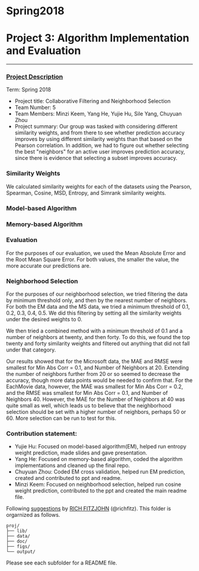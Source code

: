 # Spring2018


# Project 3: Algorithm Implementation and Evaluation

----


### [Project Description](doc/)

Term: Spring 2018

+ Project title: Collaborative Filtering and Neighborhood Selection
+ Team Number: 5
+ Team Members: Minzi Keem, Yang He, Yujie Hu, Sile Yang, Chuyuan Zhou
+ Project summary: Our group was tasked with considering different similarity weights, and from there to see whether prediction accuracy improves by using different similarity weights than that based on the Pearson correlation. In addition, we had to figure out whether selecting the best "neighbors" for an active user improves prediction accuracy, since there is evidence that selecting a subset improves accuracy.


### Similarity Weights
We calculated similarity weights for each of the datasets using the Pearson, Spearman, Cosine, MSD, Entropy, and Simrank similarity weights.

### Model-based Algorithm

### Memory-based Algorithm

### Evaluation
For the purposes of our evaluation, we used the Mean Absolute Error and the Root Mean Square Error. For both values, the smaller the value, the more accurate our predictions are.

### Neighborhood Selection
For the purposes of our neighborhood selection, we tried filtering the data by minimum threshold only, and then by the nearest number of neighbors. For both the EM data and the MS data, we tried a minimum threshold of 0.1, 0.2, 0.3, 0.4, 0.5. We did this filtering by setting all the similarity weights under the desired weights to 0.

We then tried a combined method with a minimum threshold of 0.1 and a number of neighbors at twenty, and then forty. To do this, we found the top twenty and forty similarity weights and filtered out anything that did not fall under that category.

Our results showed that for the Microsoft data, the MAE and RMSE were smallest for Min Abs Corr = 0.1, and Number of Neighbors at 20. Extending the number of neighbors further from 20 or so seemed to decrease the accuracy, though more data points would be needed to confirm that. For the EachMovie data, however, the MAE was smallest for Min Abs Corr = 0.2, and the RMSE was smallest for Min Abs Corr = 0.1, and Number of Neighbors 40. However, the MAE for the Number of Neighbors at 40 was quite small as well, which leads us to believe that the neighborhood selection should be set with a higher number of neighbors, perhaps 50 or 60. More selection can be run to test for this.


### Contribution statement: 

+ Yujie Hu: Focused on model-based algorithm(EM), helped run entropy weight prediction, made slides and gave presentation.
+ Yang He: Focused on memory-based algorithm, coded the algorithm implementations and cleaned up the final repo.
+ Chuyuan Zhou: Coded EM cross validation, helped run EM prediction, created and contributed to ppt and readme.
+ Minzi Keem: Focused on neighborhood selection, helped run cosine weight prediction, contributed to the ppt and created the main readme file.


Following [suggestions](http://nicercode.github.io/blog/2013-04-05-projects/) by [RICH FITZJOHN](http://nicercode.github.io/about/#Team) (@richfitz). This folder is orgarnized as follows.

```
proj/
├── lib/
├── data/
├── doc/
├── figs/
└── output/
```

Please see each subfolder for a README file.
